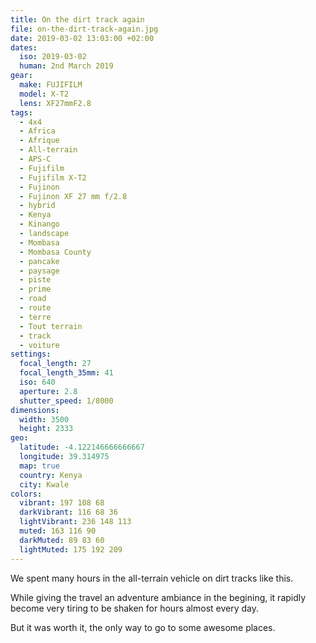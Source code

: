 ```yaml
---
title: On the dirt track again
file: on-the-dirt-track-again.jpg
date: 2019-03-02 13:03:00 +02:00
dates:
  iso: 2019-03-02
  human: 2nd March 2019
gear:
  make: FUJIFILM
  model: X-T2
  lens: XF27mmF2.8
tags:
  - 4x4
  - Africa
  - Afrique
  - All-terrain
  - APS-C
  - Fujifilm
  - Fujifilm X-T2
  - Fujinon
  - Fujinon XF 27 mm f/2.8
  - hybrid
  - Kenya
  - Kinango
  - landscape
  - Mombasa
  - Mombasa County
  - pancake
  - paysage
  - piste
  - prime
  - road
  - route
  - terre
  - Tout terrain
  - track
  - voiture
settings:
  focal_length: 27
  focal_length_35mm: 41
  iso: 640
  aperture: 2.8
  shutter_speed: 1/8000
dimensions:
  width: 3500
  height: 2333
geo:
  latitude: -4.122146666666667
  longitude: 39.314975
  map: true
  country: Kenya
  city: Kwale
colors:
  vibrant: 197 108 68
  darkVibrant: 116 68 36
  lightVibrant: 236 148 113
  muted: 163 116 90
  darkMuted: 89 83 60
  lightMuted: 175 192 209
---
```


We spent many hours in the all-terrain vehicle on dirt tracks like this.

While giving the travel an adventure ambiance in the begining, it rapidly become very tiring to be shaken for hours almost every day.

But it was worth it, the only way to go to some awesome places.
